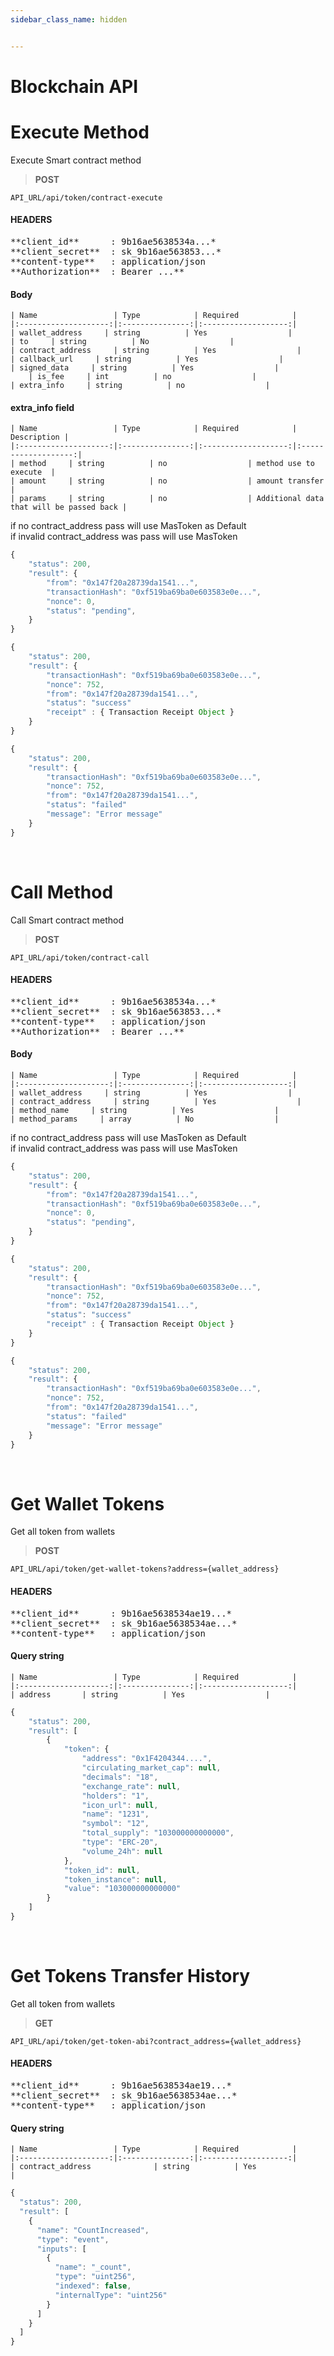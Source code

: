 ```yaml
---
sidebar_class_name: hidden


---
```


# Blockchain API

# Execute Method

Execute Smart contract method

>**POST** 

```
API_URL/api/token/contract-execute
```
#### HEADERS

<pre>
**client_id**      : 9b16ae5638534a...*
**client_secret**  : sk_9b16ae563853...* 
**content-type**   : application/json
**Authorization**  : Bearer ...**
</pre>

#### Body
    | Name                 | Type            | Required            |
    |:--------------------:|:---------------:|:-------------------:|
    | wallet_address     | string          | Yes                  |
    | to     | string          | No                  |
    | contract_address     | string          | Yes                  |
    | callback_url     | string          | Yes                  |
    | signed_data     | string          | Yes                  |
        | is_fee     | int          | no                  |
    | extra_info     | string          | no                  |

#### extra_info field
    | Name                 | Type            | Required            | Description |
    |:--------------------:|:---------------:|:-------------------:|:-------------------:|
    | method     | string          | no                  | method use to execute  |
    | amount     | string          | no                  | amount transfer |
    | params     | string          | no                  | Additional data that will be passed back |



if no contract_address pass will use MasToken as Default <br/>
if invalid contract_address was pass will use MasToken

```js title="Sample result"
{
    "status": 200,
    "result": {
        "from": "0x147f20a28739da1541...",
        "transactionHash": "0xf519ba69ba0e603583e0e...",
        "nonce": 0,
        "status": "pending",
    }
}
```

```js title="Sample Callback Success response"
{
    "status": 200,
    "result": {
        "transactionHash": "0xf519ba69ba0e603583e0e...",
        "nonce": 752,
        "from": "0x147f20a28739da1541...",
        "status": "success"
        "receipt" : { Transaction Receipt Object }
    }
}
```

```js title="Sample Callback Fail response"
{
    "status": 200,
    "result": {
        "transactionHash": "0xf519ba69ba0e603583e0e...",
        "nonce": 752,
        "from": "0x147f20a28739da1541...",
        "status": "failed"
        "message": "Error message"
    }
}
```

<br/>



# Call Method

Call Smart contract method

>**POST** 

```
API_URL/api/token/contract-call
```
#### HEADERS

<pre>
**client_id**      : 9b16ae5638534a...*
**client_secret**  : sk_9b16ae563853...* 
**content-type**   : application/json
**Authorization**  : Bearer ...**
</pre>

#### Body
    | Name                 | Type            | Required            |
    |:--------------------:|:---------------:|:-------------------:|
    | wallet_address     | string          | Yes                  |
    | contract_address     | string          | Yes                  |
    | method_name     | string          | Yes                  |
    | method_params     | array          | No                  |


if no contract_address pass will use MasToken as Default <br/>
if invalid contract_address was pass will use MasToken

```js title="Sample result"
{
    "status": 200,
    "result": {
        "from": "0x147f20a28739da1541...",
        "transactionHash": "0xf519ba69ba0e603583e0e...",
        "nonce": 0,
        "status": "pending",
    }
}
```

```js title="Sample Callback Success response"
{
    "status": 200,
    "result": {
        "transactionHash": "0xf519ba69ba0e603583e0e...",
        "nonce": 752,
        "from": "0x147f20a28739da1541...",
        "status": "success"
        "receipt" : { Transaction Receipt Object }
    }
}
```

```js title="Sample Callback Fail response"
{
    "status": 200,
    "result": {
        "transactionHash": "0xf519ba69ba0e603583e0e...",
        "nonce": 752,
        "from": "0x147f20a28739da1541...",
        "status": "failed"
        "message": "Error message"
    }
}
```

<br/>


# Get Wallet Tokens

Get all token from wallets

>**POST** 

```
API_URL/api/token/get-wallet-tokens?address={wallet_address}
```
#### HEADERS

<pre>
**client_id**      : 9b16ae5638534ae19...*
**client_secret**  : sk_9b16ae5638534ae...* 
**content-type**   : application/json
</pre>

#### Query string
    | Name                 | Type            | Required            |
    |:--------------------:|:---------------:|:-------------------:|
    | address       | string          | Yes                  |

```js title="Sample result"
{
    "status": 200,
    "result": [
        {
            "token": {
                "address": "0x1F4204344....",
                "circulating_market_cap": null,
                "decimals": "18",
                "exchange_rate": null,
                "holders": "1",
                "icon_url": null,
                "name": "1231",
                "symbol": "12",
                "total_supply": "103000000000000",
                "type": "ERC-20",
                "volume_24h": null
            },
            "token_id": null,
            "token_instance": null,
            "value": "103000000000000"
        }
    ]
}
```

<br/>

# Get Tokens Transfer History

Get all token from wallets

>**GET** 

```
API_URL/api/token/get-token-abi?contract_address={wallet_address}
```
#### HEADERS

<pre>
**client_id**      : 9b16ae5638534ae19...*
**client_secret**  : sk_9b16ae5638534ae...* 
**content-type**   : application/json
</pre>

#### Query string
    | Name                 | Type            | Required            |
    |:--------------------:|:---------------:|:-------------------:|
    | contract_address              | string          | Yes                 |
```js title="Sample result"
{
  "status": 200,
  "result": [
    {
      "name": "CountIncreased",
      "type": "event",
      "inputs": [
        {
          "name": "_count",
          "type": "uint256",
          "indexed": false,
          "internalType": "uint256"
        }
      ]
    }
  ]
}
```

<br/>

